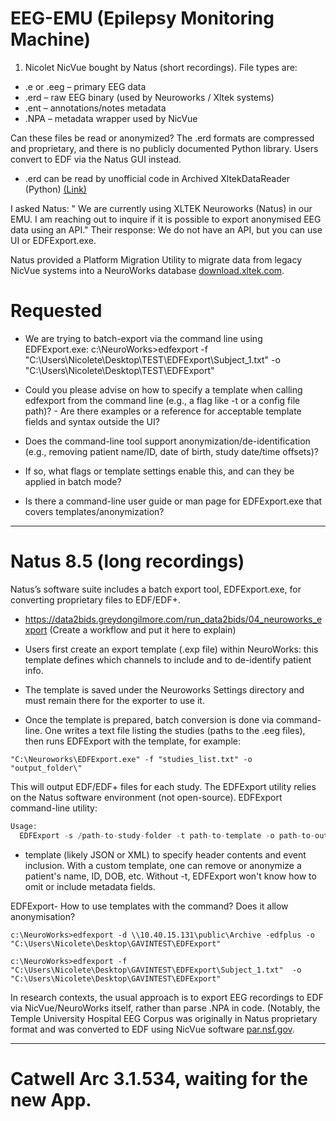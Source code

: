 # EEG-EMU (Epilepsy Monitoring Machine)

1. Nicolet NicVue bought by Natus (short recordings). File types are:

- .e or .eeg – primary EEG data
- .erd – raw EEG binary (used by Neuroworks / Xltek systems)
- .ent – annotations/notes metadata
- .NPA – metadata wrapper used by NicVue

Can these files be read or anonymized? 
The .erd formats are compressed and proprietary, and there is no publicly documented Python library. Users convert to EDF via the Natus GUI instead.
- .erd can be read by unofficial code in Archived XltekDataReader (Python) [(Link)](https://github.com/nyuolab/XltekDataReader)

I asked Natus: " We are currently using XLTEK Neuroworks (Natus) in our EMU. I am reaching out to inquire if it is possible to export anonymised EEG data using an API."
Their response: We do not have an API, but you can use UI or EDFExport.exe. 

Natus provided a Platform Migration Utility to migrate data from legacy NicVue systems into a NeuroWorks database
[download.xltek.com](https://download.xltek.com/eeg/Software/Neuroworks/DOC-020491%20REV%2005%20-%20Platform%20Migration%20Utility%20User%20Guide.pdf#:~:text=from%20legacy%20source%20systems%20such,Database%20application%2C%20used%20with%20NeuroWorks). 

# Requested
- We are trying to batch-export via the command line using EDFExport.exe:
c:\NeuroWorks>edfexport -f "C:\Users\Nicolete\Desktop\TEST\EDFExport\Subject_1.txt" -o "C:\Users\Nicolete\Desktop\TEST\EDFExport"

- Could you please advise on how to specify a template when calling edfexport from the command line (e.g., a flag like -t or a config file path)? - Are there examples or a reference for acceptable template fields and syntax outside the UI?
- Does the command-line tool support anonymization/de-identification (e.g., removing patient name/ID, date of birth, study date/time offsets)?
- If so, what flags or template settings enable this, and can they be applied in batch mode?
- Is there a command-line user guide or man page for EDFExport.exe that covers templates/anonymization?

--------
# Natus 8.5 (long recordings)

Natus’s software suite includes a batch export tool, EDFExport.exe, for converting proprietary files to EDF/EDF+.
- https://data2bids.greydongilmore.com/run_data2bids/04_neuroworks_export
  (Create a workflow and put it here to explain)

- Users first create an export template (.exp file) within NeuroWorks: this template defines which channels to include and to de-identify patient info.
- The template is saved under the Neuroworks Settings directory and must remain there for the exporter to use it. 
- Once the template is prepared, batch conversion is done via command-line. One writes a text file listing the studies (paths to the .eeg files), then runs EDFExport with the template, for example:

```text
"C:\Neuroworks\EDFExport.exe" -f "studies_list.txt" -o "output_folder\"
```
This will output EDF/EDF+ files for each study. 
The EDFExport utility relies on the Natus software environment (not open-source).
EDFExport command-line utility:

```php
Usage:
  EDFExport -s /path-to-study-folder -t path-to-template -o path-to-output_dir
```
- template (likely JSON or XML) to specify header contents and event inclusion. With a custom template, one can remove or anonymize a patient's name, ID, DOB, etc. Without -t, EDFExport won't know how to omit or include metadata fields.

EDFExport- How to use templates with the command? Does it allow anonymisation? 

```phd
c:\NeuroWorks>edfexport -d \\10.40.15.131\public\Archive -edfplus -o "C:\Users\Nicolete\Desktop\GAVINTEST\EDFExport"

c:\NeuroWorks>edfexport -f "C:\Users\Nicolete\Desktop\GAVINTEST\EDFExport\Subject_1.txt"  -o "C:\Users\Nicolete\Desktop\GAVINTEST\EDFExport"
```
In research contexts, the usual approach is to export EEG recordings to EDF via NicVue/NeuroWorks itself, rather than parse .NPA in code. 
(Notably, the Temple University Hospital EEG Corpus was originally in Natus proprietary format and was converted to EDF using NicVue software
[par.nsf.gov](https://par.nsf.gov/servlets/purl/10199699#:~:text=,proprietary%20NicVue%20software%20tool).

----------

# Catwell Arc 3.1.534, waiting for the new App.



